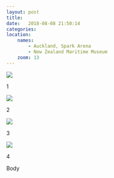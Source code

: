```yaml
---
layout: post
title:  
date:   2018-08-08 21:50:14
categories: 
location:
    names:
        - Auckland, Spark Arena
        - New Zealand Maritime Museum
    zoom: 13
---
```



<div class="post-image">
    <img src="https://s3.eu-west-3.amazonaws.com/com.simonecivetta.centralasia2018/1533757796.01518-0.jpeg" />
    <p class="post-image-caption">1</p>
</div>

<div class="post-image">
    <img src="https://s3.eu-west-3.amazonaws.com/com.simonecivetta.centralasia2018/1533757796.01518-1.jpeg" />
    <p class="post-image-caption">2</p>
</div>

<div class="post-image">
    <img src="https://s3.eu-west-3.amazonaws.com/com.simonecivetta.centralasia2018/1533757796.01518-2.jpeg" />
    <p class="post-image-caption">3</p>
</div>

<div class="post-image">
    <img src="https://s3.eu-west-3.amazonaws.com/com.simonecivetta.centralasia2018/1533757796.01518-3.jpeg" />
    <p class="post-image-caption">4</p>
</div>


Body
